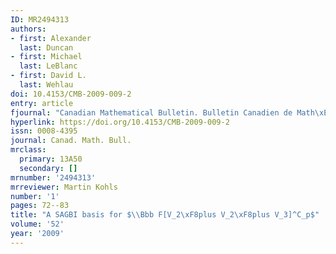 ```yaml
---
ID: MR2494313
authors:
- first: Alexander
  last: Duncan
- first: Michael
  last: LeBlanc
- first: David L.
  last: Wehlau
doi: 10.4153/CMB-2009-009-2
entry: article
fjournal: "Canadian Mathematical Bulletin. Bulletin Canadien de Math\xE9matiques"
hyperlink: https://doi.org/10.4153/CMB-2009-009-2
issn: 0008-4395
journal: Canad. Math. Bull.
mrclass:
  primary: 13A50
  secondary: []
mrnumber: '2494313'
mrreviewer: Martin Kohls
number: '1'
pages: 72--83
title: "A SAGBI basis for $\\Bbb F[V_2\xF8plus V_2\xF8plus V_3]^C_p$"
volume: '52'
year: '2009'
---
```

